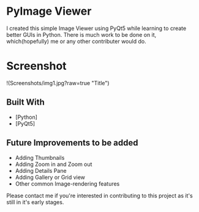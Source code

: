 # PyImage Viewer

I created this simple Image Viewer using PyQt5 while learning to create better GUIs in Python. There is much work to be done on it, which(hopefully) me or any other contributer would do.


# Screenshot
!(Screenshots/img1.jpg?raw=true "Title")


## Built With

* [Python]
* [PyQt5]

## Future Improvements to be added

* Adding Thumbnails
* Adding Zoom in and Zoom out
* Adding Details Pane
* Adding Gallery or Grid view
* Other common Image-rendering features

Please contact me if you're interested in contributing to this project as it's still in it's early stages.
